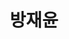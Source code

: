 ---
layout: hubs
key: Q56526297
title: 방재윤
name: 방재윤
description: 언론인
score: 0.0019930616541166063
degree: 4
---